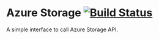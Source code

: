 # Azure Storage [![Build Status](https://secure.travis-ci.org/azukiapp/astorage.png?branch=master)](https://travis-ci.org/azukiapp/astorage)

A simple interface to call Azure Storage API.
